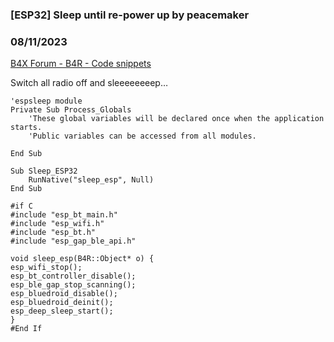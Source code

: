 ### [ESP32] Sleep until re-power up by peacemaker
### 08/11/2023
[B4X Forum - B4R - Code snippets](https://www.b4x.com/android/forum/threads/149523/)

Switch all radio off and sleeeeeeeep…  
  

```B4X
'espsleep module  
Private Sub Process_Globals  
    'These global variables will be declared once when the application starts.  
    'Public variables can be accessed from all modules.  
     
End Sub  
  
Sub Sleep_ESP32  
    RunNative("sleep_esp", Null)  
End Sub  
  
#if C  
#include "esp_bt_main.h"  
#include "esp_wifi.h"  
#include "esp_bt.h"  
#include "esp_gap_ble_api.h"  
  
void sleep_esp(B4R::Object* o) {  
esp_wifi_stop();  
esp_bt_controller_disable();  
esp_ble_gap_stop_scanning();  
esp_bluedroid_disable();  
esp_bluedroid_deinit();  
esp_deep_sleep_start();  
}  
#End If
```